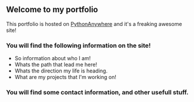 ## Welcome to my portfolio

This portfolio is hosted on [PythonAnywhere](https://www.pythonanywhere.com) and it's a freaking awesome site!

### You will find the following information on the site!

 - So information about who I am!
 - Whats the path that lead me here!
 - Whats the direction my life is heading.
 - What are my projects that I'm working on!

### You will find some contact information, and other usefull stuff.

